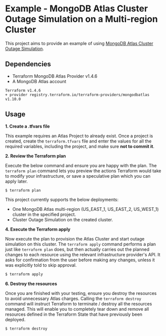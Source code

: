 # Example - MongoDB Atlas Cluster Outage Simulation on a Multi-region Cluster

This project aims to provide an example of using [MongoDB Atlas Cluster Outage Simulation](https://www.mongodb.com/docs/atlas/reference/api-resources-spec/#tag/Cluster-Outage-Simulation).


## Dependencies

* Terraform MongoDB Atlas Provider v1.4.6
* A MongoDB Atlas account 

```
Terraform v1.4.6
+ provider registry.terraform.io/terraform-providers/mongodbatlas v1.10.0
```

## Usage

**1\. Create a .tfvars file**

This example requires an Atlas Project to already exist. Once a project is created, create the `terraform.tfvars` file and enter the values for all the required variables, including the project, and make sure **not to commit it**.

**2\. Review the Terraform plan**

Execute the below command and ensure you are happy with the plan. The `terraform plan` command lets you preview the actions Terraform would take to modify your infrastructure, or save a speculative plan which you can apply later.

``` bash
$ terraform plan
```
This project currently supports the below deployments:

- One MongoDB Atlas multi-region (US_EAST_1, US_EAST_2, US_WEST_1) cluster in the specified project.
- Cluster Outage Simulation on the created cluster.

**4\. Execute the Terraform apply**

Now execute the plan to provision the Atlas Cluster and start outage simulation on this cluster. The `terraform apply` command performs a plan just like `terraform plan` does, but then actually carries out the planned changes to each resource using the relevant infrastructure provider's API. It asks for confirmation from the user before making any changes, unless it was explicitly told to skip approval.

``` bash
$ terraform apply
```

**6\. Destroy the resources**

Once you are finished with your testing, ensure you destroy the resources to avoid unnecessary Atlas charges. Calling the `terraform destroy` command will instruct Terraform to terminate / destroy all the resources managed. This will enable you to completely tear down and remove all resources defined in the Terraform State that have previously been deployed.

``` bash
$ terraform destroy
```
